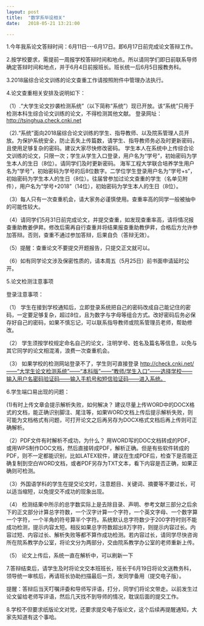 ```yaml
---
layout: post
title:  "数学系毕设相关"
date:   2018-05-21 13:21:00

---
```


1.今年我系论文答辩时间：6月11日---6月17日。即6月17日前完成论文答辩工作。

2.按学校要求，需提前一周报学校答辩时间和地点。所以请同学们即日前联系导师确定答辩时间和地点，并于6月4日前报班长。班长统一后6月5日报教务科。

3.2018届综合论文训练的论文查重工作请按照附件中管理办法执行。

4.论文查重相关安排及说明如下：

（1）.“大学生论文抄袭检测系统”（以下简称“系统”）现已开放。该“系统”只用于检测本科生综合论文训练的论文，不得检测其他文献。
登录网址：http://tsinghua.check.cnki.net

（2).“系统”面向2018届综合论文训练的学生、指导教师、以及院系管理人员开放。为保护系统安全，防止丢失上传篇数，请学生、指导教师务必及时更新密码，且使用足够复杂的密码。建议大家尽快修改密码。
      学生本人在系统中上传综合论文训练的论文，只限一次；学生从学生入口登录，用户名为“学号”，初始密码为学生本人的生日（8位）。请同学们及时更新密码。
      海军工程大学联合培养学生用户名为“学号”，初始密码为学号的后8位数字。二学位学生登录用户名为“学号+s”，初始密码为学生本人的生日（8位）。往届曾参加过论文查重的学生（名单见附件），用户名为“学号+2018”（14位），初始密码为学生本人的生日（8位）。

（3）每人只有一次查重机会，请大家务必谨慎使用。查重率高的同学一般被抽中的可能性较大。

（4）请同学们5月31日前完成论文，并提交查重，如发现查重率高，请将情况报查重助教姜伊昇。修改后需再自行查重并将结果报查重助教伊昇，合格后方允许参加答辩。否则，查重不通过参加答辩，后果自负（答辩无效）。

（5）提醒：查重论文不要提交开题报告，只提交正文就可以。

（6）如有同学论文涉及保密性质的，请本周五（5月25日）前书面申请延时公开。

5.论文检测注意事项

登录注意事项：

（1） 学生在接到学校通知后，立即登录系统把自己的密码改成自己能记住的密码，一定要足够复杂，超过8位，且为数字与字母等组合方式。改好密码后务必保存好自己的密码，如果不慎忘记，可以联系指导教师或院系管理员老师，帮助修改。

（2） 学生须按学校规定命名自己的论文，注明学号、姓名及篇名等信息，以免与其它同学的论文相混淆，浪费一次查重机会。

（3） 如果学校的检测网站登录不了，学生则可直接登录 http://check.cnki.net/——“大学生论文检测系统”——“本科版”——“教师/学生入口”——选择学校——输入用户名密码验证码——输入手机号和短信验证码——进入系统。
 
6.学生端口易出现的问题：

(1)有时上传文章会提示解析失败，如何解决？
建议尽量上传WORD中的DOCX格式的文档，能正确识别脚注、尾注等，如果WORD文档上传后提示解析失败，则可能为文档格式有问题，可打开论文之后再另存为DOCX格式文档后再上传则可正确解析。

（2）PDF文件有时解析不成功，为什么？
用WORD写的DOC文档转成的PDF，或用WPS制作DOC文档，然后直接转成PDF，解析正确。但是有些软件转成的PDF，则不一定都能识别，比如LATEX软件，建议在生成PDF后，检查下是否能正确复制到空白WORD文档，或者PDF另存为TXT文本，看下内容是否正确，如果正确则可检测。

（3）外国语学科的学生在提交论文时，注意题目、关键词、摘要等不要过长，可以适当缩短，以免提交不成功的现象出现。

（4） 检测结果中所示的总字数实际上是去除目录、声明、参考文献三部分之后余下的正文部分计算总字符数，一个汉字计算一个字符，一个英文字母、一个数字算一个字符，一个半角的符号算半个字符。系统默认总字符数少于200字符时则不能成功检测，提示内容太短。相反如果总字符数超出8万字符，则提示内容过长。内容过短、内容过长、解析失败等都不算作成功检测。若内容过长，请同学尽快咨询所在院系教学办公室，将论文分为两部分，交由院系教学办公室的老师重新上传。

（5） 论文上传后，系统一直在解析中，可以刷新一下

7.答辩结束后，请学生及时将论文交本班班长，班长于6月19日将论文送教务科，领导统一审核后，再请班长协助扫描最后一页，发同学备用（提交电子版）。
      
提醒：答辩后当天叮嘱评委和导师写评语，打分，同学们将论文带走。以前发生过论文留给老师写评语，然后几天找不到导师的情况，耽误后面的提交工作。

8.学校不但要求纸版论文对党，还要求提交电子版论文，这个后续再提醒通知，大家先知道有这个事哈。